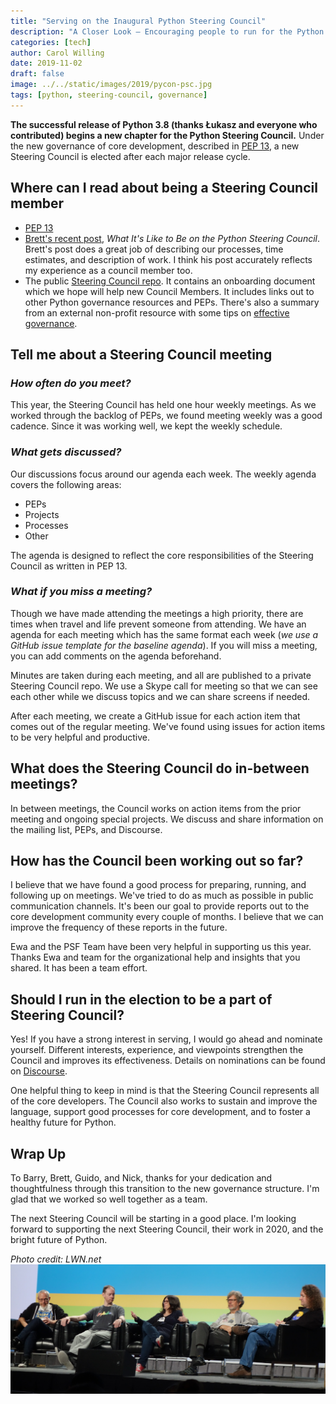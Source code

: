 ```yaml
---
title: "Serving on the Inaugural Python Steering Council"
description: "A Closer Look – Encouraging people to run for the Python Steering Council and offer insight on being a Steering Council member."
categories: [tech]
author: Carol Willing
date: 2019-11-02
draft: false
image: ../../static/images/2019/pycon-psc.jpg
tags: [python, steering-council, governance]
---
```


**The successful release of Python 3.8 (thanks Łukasz and everyone who contributed) begins a new chapter for the Python Steering Council.** Under the new governance of core development, described in
[PEP 13](https://www.python.org/dev/peps/pep-0013/#electing-the-council), a new Steering
Council is elected after each major release cycle.

<!-- more -->

## Where can I read about being a Steering Council member

- [PEP 13](https://www.python.org/dev/peps/pep-0013)
- [Brett's recent post](https://snarky.ca/what-its-like-to-be-on-the-python-steering-council/),
  _What It's Like to Be on the Python Steering Council_. Brett's post does a great job of describing our processes,
  time estimates, and description of work. I think his post accurately reflects my experience as a council member too.
- The public [Steering Council repo](https://github.com/python/steering-council#steering-council). It contains an
  onboarding document which we hope will help new Council Members. It includes links out to other Python governance
  resources and PEPs. There's also a summary from an external non-profit resource with some tips on
  [effective governance](https://github.com/python/steering-council/blob/master/process/best-practices.md).

## Tell me about a Steering Council meeting

### _How often do you meet?_

This year, the Steering Council has held one hour weekly meetings. As we worked through the backlog of PEPs, we
found meeting weekly was a good cadence. Since it was working well, we kept the weekly schedule.

### _What gets discussed?_

Our discussions focus around our agenda each week. The weekly agenda covers the following areas:

- PEPs
- Projects
- Processes
- Other

The agenda is designed to reflect the core responsibilities of the Steering Council as written in PEP 13.

### _What if you miss a meeting?_

Though we have made attending the meetings a high priority, there are times when travel and life prevent someone from
attending. We have an agenda for each meeting which has the same format each week (_we use a GitHub issue template for
the baseline agenda_). If you will miss a meeting, you can add comments on the agenda beforehand.

Minutes are taken during each meeting, and all are published to a private Steering Council repo. We use a Skype call
for meeting so that we can see each other while we discuss topics and we can share screens if needed.

After each meeting, we create a GitHub issue for each action item that comes out of the regular
meeting. We've found using issues for action items to be very helpful and productive.

## What does the Steering Council do in-between meetings?

In between meetings, the Council works on action items from the prior meeting and ongoing special projects. We discuss
and share information on the mailing list, PEPs, and Discourse.

## How has the Council been working out so far?

I believe that we have found a good process for preparing, running, and following up on meetings. We've tried to do as
much as possible in public communication channels. It's been our goal to provide reports out to the core development
community every couple of months. I believe that we can improve the frequency of these reports in the future.

Ewa and the PSF Team have been very helpful in supporting us this year. Thanks Ewa and team for the organizational help
and insights that you shared. It has been a team effort.

## Should I run in the election to be a part of Steering Council?

Yes! If you have a strong interest in serving, I would go ahead and nominate yourself. Different interests,
experience, and viewpoints strengthen the Council and improves its effectiveness. Details on nominations can be
found on [Discourse](https://discuss.python.org/t/about-the-steering-council-nominations-category/2459).

One helpful thing to keep in mind is that the Steering Council represents all of the
core developers. The Council also works to sustain and improve the language, support good
processes for core development, and to foster a healthy future for Python.

## Wrap Up

To Barry, Brett, Guido, and Nick, thanks for your dedication and thoughtfulness through this transition to the new
governance structure. I'm glad that we worked so well together as a team.

The next Steering Council will be starting in a good place. I'm looking forward to supporting the next Steering Council,
their work in 2020, and the bright future of Python.

_Photo credit: LWN.net_
![Python Steering Council](../../static/images/2019/pycon-psc.jpg)
